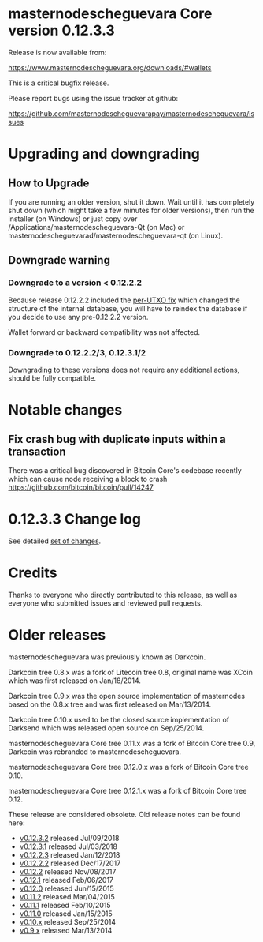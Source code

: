 masternodescheguevara Core version 0.12.3.3
==========================

Release is now available from:

  <https://www.masternodescheguevara.org/downloads/#wallets>

This is a critical bugfix release.

Please report bugs using the issue tracker at github:

  <https://github.com/masternodescheguevarapay/masternodescheguevara/issues>


Upgrading and downgrading
=========================

How to Upgrade
--------------

If you are running an older version, shut it down. Wait until it has completely
shut down (which might take a few minutes for older versions), then run the
installer (on Windows) or just copy over /Applications/masternodescheguevara-Qt (on Mac) or
masternodescheguevarad/masternodescheguevara-qt (on Linux).

Downgrade warning
-----------------

### Downgrade to a version < 0.12.2.2

Because release 0.12.2.2 included the [per-UTXO fix](release-notes/masternodescheguevara/release-notes-0.12.2.2.md#per-utxo-fix)
which changed the structure of the internal database, you will have to reindex
the database if you decide to use any pre-0.12.2.2 version.

Wallet forward or backward compatibility was not affected.

### Downgrade to 0.12.2.2/3, 0.12.3.1/2

Downgrading to these versions does not require any additional actions, should be
fully compatible.


Notable changes
===============

Fix crash bug with duplicate inputs within a transaction
--------------------------------------------------------

There was a critical bug discovered in Bitcoin Core's codebase recently which
can cause node receiving a block to crash https://github.com/bitcoin/bitcoin/pull/14247

0.12.3.3 Change log
===================

See detailed [set of changes](https://github.com/masternodescheguevarapay/masternodescheguevara/compare/v0.12.3.2...masternodescheguevarapay:v0.12.3.3).

Credits
=======

Thanks to everyone who directly contributed to this release,
as well as everyone who submitted issues and reviewed pull requests.


Older releases
==============

masternodescheguevara was previously known as Darkcoin.

Darkcoin tree 0.8.x was a fork of Litecoin tree 0.8, original name was XCoin
which was first released on Jan/18/2014.

Darkcoin tree 0.9.x was the open source implementation of masternodes based on
the 0.8.x tree and was first released on Mar/13/2014.

Darkcoin tree 0.10.x used to be the closed source implementation of Darksend
which was released open source on Sep/25/2014.

masternodescheguevara Core tree 0.11.x was a fork of Bitcoin Core tree 0.9,
Darkcoin was rebranded to masternodescheguevara.

masternodescheguevara Core tree 0.12.0.x was a fork of Bitcoin Core tree 0.10.

masternodescheguevara Core tree 0.12.1.x was a fork of Bitcoin Core tree 0.12.

These release are considered obsolete. Old release notes can be found here:

- [v0.12.3.2](https://github.com/masternodescheguevarapay/masternodescheguevara/blob/master/doc/release-notes/masternodescheguevara/release-notes-0.12.3.2.md) released Jul/09/2018
- [v0.12.3.1](https://github.com/masternodescheguevarapay/masternodescheguevara/blob/master/doc/release-notes/masternodescheguevara/release-notes-0.12.3.1.md) released Jul/03/2018
- [v0.12.2.3](https://github.com/masternodescheguevarapay/masternodescheguevara/blob/master/doc/release-notes/masternodescheguevara/release-notes-0.12.2.3.md) released Jan/12/2018
- [v0.12.2.2](https://github.com/masternodescheguevarapay/masternodescheguevara/blob/master/doc/release-notes/masternodescheguevara/release-notes-0.12.2.2.md) released Dec/17/2017
- [v0.12.2](https://github.com/masternodescheguevarapay/masternodescheguevara/blob/master/doc/release-notes/masternodescheguevara/release-notes-0.12.2.md) released Nov/08/2017
- [v0.12.1](https://github.com/masternodescheguevarapay/masternodescheguevara/blob/master/doc/release-notes/masternodescheguevara/release-notes-0.12.1.md) released Feb/06/2017
- [v0.12.0](https://github.com/masternodescheguevarapay/masternodescheguevara/blob/master/doc/release-notes/masternodescheguevara/release-notes-0.12.0.md) released Jun/15/2015
- [v0.11.2](https://github.com/masternodescheguevarapay/masternodescheguevara/blob/master/doc/release-notes/masternodescheguevara/release-notes-0.11.2.md) released Mar/04/2015
- [v0.11.1](https://github.com/masternodescheguevarapay/masternodescheguevara/blob/master/doc/release-notes/masternodescheguevara/release-notes-0.11.1.md) released Feb/10/2015
- [v0.11.0](https://github.com/masternodescheguevarapay/masternodescheguevara/blob/master/doc/release-notes/masternodescheguevara/release-notes-0.11.0.md) released Jan/15/2015
- [v0.10.x](https://github.com/masternodescheguevarapay/masternodescheguevara/blob/master/doc/release-notes/masternodescheguevara/release-notes-0.10.0.md) released Sep/25/2014
- [v0.9.x](https://github.com/masternodescheguevarapay/masternodescheguevara/blob/master/doc/release-notes/masternodescheguevara/release-notes-0.9.0.md) released Mar/13/2014

